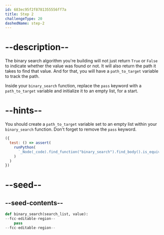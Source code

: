 ```yaml
---
id: 683ec95f2f8781355556ff7a
title: Step 2
challengeType: 20
dashedName: step-2
---
```


# --description--

The binary search algorithm you're building will not just return `True` or `False` to indicate whether the value was found or not. It will also return the path it takes to find that value. And for that, you will have a `path_to_target` variable to track the path.

Inside your `binary_search` function, replace the `pass` keyword with a `path_to_target` variable and initialize it to an empty list, for a start.

# --hints--

You should create a `path_to_target` variable set to an empty list within your `binary_search` function. Don't forget to remove the `pass` keyword.

```js
({ 
  test: () => assert(
    runPython(
      `_Node(_code).find_function("binary_search").find_body().is_equivalent("path_to_target = []") and not _Node(_code).find_function("binary_search").has_pass()`
    )
  ) 
})
```

# --seed--

## --seed-contents--

```py
def binary_search(search_list, value):
--fcc-editable-region--
    pass
--fcc-editable-region--
```
